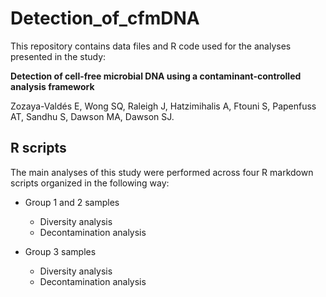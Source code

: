 # Detection_of_cfmDNA

This repository contains data files and R code used for the analyses presented in the study:

**Detection of cell-free microbial DNA using a contaminant-controlled analysis framework**

Zozaya-Valdés E, Wong SQ, Raleigh J, Hatzimihalis A, Ftouni S, Papenfuss AT, Sandhu S, Dawson MA, Dawson SJ.

## R scripts

The main analyses of this study were performed across four R markdown scripts organized in the following way:

* Group 1 and 2 samples
  + Diversity analysis
  + Decontamination analysis

* Group 3 samples
  + Diversity analysis
  + Decontamination analysis
